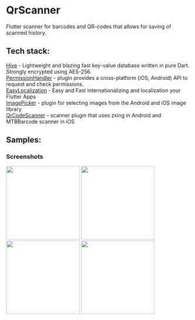 # QrScanner

Flutter scanner for barcodes and QR-codes that allows for saving of scanned history.

## Tech stack:

[Hive](https://pub.dev/packages/hive) - Lightweight and blazing fast key-value database written in pure Dart. Strongly encrypted using AES-256.  
[PermissionHandler](https://pub.dev/packages/permission_handler) - plugin provides a cross-platform (iOS, Android) API to request and check permissions.  
[EasyLocalization](https://pub.dev/packages/easy_localization) - Easy and Fast internationalizing and localization your Flutter Apps  
[ImagePicker](https://pub.dev/packages/image_picker) - plugin for selecting images from the Android and iOS image library  
[QrCodeScanner](https://pub.dev/packages/qr_code_scanner) - scanner plugin that uses zxing in Android and MTBBarcode scanner in iOS   

## Samples:

### Screenshots
<p float="left">
<img src="https://user-images.githubusercontent.com/71257281/125656812-c4ef7cd5-22c9-451e-b638-2f92037c13ff.jpg" width="200">
<img src="https://user-images.githubusercontent.com/71257281/125656817-bb6f1871-45c1-483c-a243-74982d7ef9bf.jpg" width="200">
<img src="https://user-images.githubusercontent.com/71257281/125656819-ad32a7e2-ed67-4181-91e0-8ef168f2d23b.jpg" width="200">
<img src="https://user-images.githubusercontent.com/71257281/125656822-e7cfae9a-fa20-472c-9dc0-2d766dd6945d.jpg" width="200">
</p>

